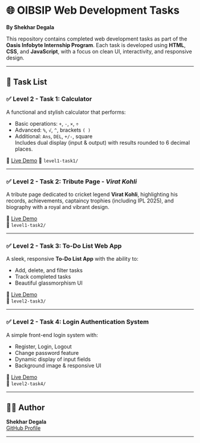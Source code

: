   
# 🌐 OIBSIP Web Development Tasks  
**By Shekhar Degala**

This repository contains completed web development tasks as part of the **Oasis Infobyte Internship Program**. Each task is developed using **HTML**, **CSS**, and **JavaScript**, with a focus on clean UI, interactivity, and responsive design.

---

## 🔖 Task List

### ✅ Level 2 - Task 1: Calculator
 
A functional and stylish calculator that performs:
- Basic operations: `+`, `-`, `×`, `÷`
- Advanced: `%`, `√`, `^`, brackets `( )`
- Additional: `Ans`, `DEL`, `+/-`, square  
Includes dual display (input & output) with results rounded to 6 decimal places.

🔗 [Live Demo](https://shekhardegala.github.io/OIBSIP/level2-task1/) 
📁 `level1-task1/`

---

### ✅ Level 2 - Task 2: Tribute Page - *Virat Kohli*

A tribute page dedicated to cricket legend **Virat Kohli**, highlighting his records, achievements, captaincy trophies (including IPL 2025), and biography with a royal and vibrant design.

🔗 [Live Demo](https://shekhardegala.github.io/OIBSIP/level2-task2/)  
📁 `level1-task2/`

---

### ✅ Level 2 - Task 3: To-Do List Web App

A sleek, responsive **To-Do List App** with the ability to:
- Add, delete, and filter tasks
- Track completed tasks
- Beautiful glassmorphism UI

🔗 [Live Demo](https://shekhardegala.github.io/OIBSIP/level2-task3/)  
📁 `level2-task3/`

---

### ✅ Level 2 - Task 4: Login Authentication System

A simple front-end login system with:
- Register, Login, Logout
- Change password feature
- Dynamic display of input fields
- Background image & responsive UI

🔗 [Live Demo](https://shekhardegala.github.io/OIBSIP/level2-task4/)  
📁 `level2-task4/`

---

## 🧑‍💻 Author

**Shekhar Degala**  
[GitHub Profile](https://github.com/ShekharDegala)

---


